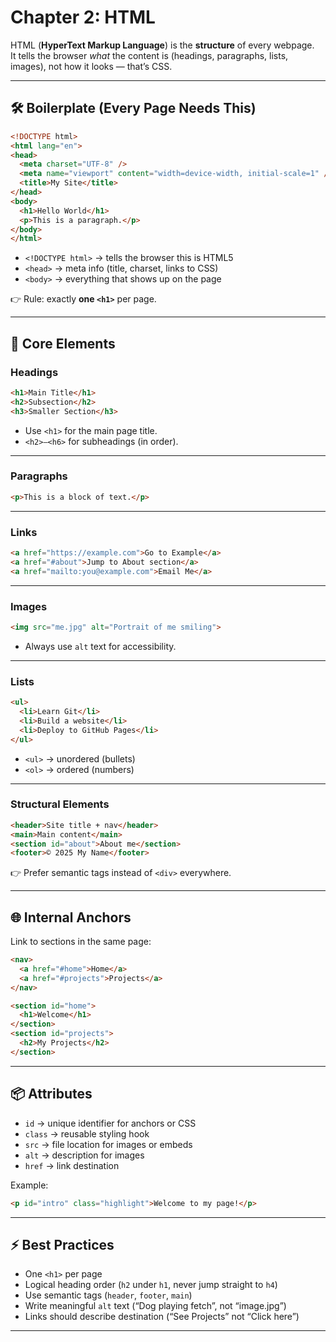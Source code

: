 # Chapter 2: HTML

HTML (**HyperText Markup Language**) is the **structure** of every webpage.  
It tells the browser *what* the content is (headings, paragraphs, lists, images), not how it looks — that’s CSS.

---

## 🛠 Boilerplate (Every Page Needs This)

```html
<!DOCTYPE html>
<html lang="en">
<head>
  <meta charset="UTF-8" />
  <meta name="viewport" content="width=device-width, initial-scale=1" />
  <title>My Site</title>
</head>
<body>
  <h1>Hello World</h1>
  <p>This is a paragraph.</p>
</body>
</html>
````

* `<!DOCTYPE html>` → tells the browser this is HTML5
* `<head>` → meta info (title, charset, links to CSS)
* `<body>` → everything that shows up on the page

👉 Rule: exactly **one `<h1>`** per page.

---

## 🔑 Core Elements

### Headings

```html
<h1>Main Title</h1>
<h2>Subsection</h2>
<h3>Smaller Section</h3>
```

* Use `<h1>` for the main page title.
* `<h2>–<h6>` for subheadings (in order).

---

### Paragraphs

```html
<p>This is a block of text.</p>
```

---

### Links

```html
<a href="https://example.com">Go to Example</a>
<a href="#about">Jump to About section</a>
<a href="mailto:you@example.com">Email Me</a>
```

---

### Images

```html
<img src="me.jpg" alt="Portrait of me smiling">
```

* Always use `alt` text for accessibility.

---

### Lists

```html
<ul>
  <li>Learn Git</li>
  <li>Build a website</li>
  <li>Deploy to GitHub Pages</li>
</ul>
```

* `<ul>` → unordered (bullets)
* `<ol>` → ordered (numbers)

---

### Structural Elements

```html
<header>Site title + nav</header>
<main>Main content</main>
<section id="about">About me</section>
<footer>© 2025 My Name</footer>
```

👉 Prefer semantic tags instead of `<div>` everywhere.

---

## 🌐 Internal Anchors

Link to sections in the same page:

```html
<nav>
  <a href="#home">Home</a>
  <a href="#projects">Projects</a>
</nav>

<section id="home">
  <h1>Welcome</h1>
</section>
<section id="projects">
  <h2>My Projects</h2>
</section>
```

---

## 📦 Attributes

* `id` → unique identifier for anchors or CSS
* `class` → reusable styling hook
* `src` → file location for images or embeds
* `alt` → description for images
* `href` → link destination

Example:

```html
<p id="intro" class="highlight">Welcome to my page!</p>
```

---

## ⚡ Best Practices

* One `<h1>` per page
* Logical heading order (`h2` under `h1`, never jump straight to `h4`)
* Use semantic tags (`header`, `footer`, `main`)
* Write meaningful `alt` text (“Dog playing fetch”, not “image.jpg”)
* Links should describe destination (“See Projects” not “Click here”)

---

